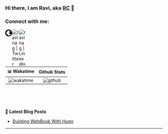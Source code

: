 ### Hi there, I am Ravi, aka [RC](https://ravi.chamarthy.dev) 👋

### Connect with me:

[<img align="left" alt="ravi.chamarthy.dev" width="22px" src="https://raw.githubusercontent.com/iconic/open-iconic/master/svg/globe.svg" />][website]
[<img align="left" alt="ravinag | Twitter" width="22px" src="https://cdn.jsdelivr.net/npm/simple-icons@v3/icons/twitter.svg" />][twitter]
[<img align="left" alt="ravinag | LinkedIn" width="22px" src="https://cdn.jsdelivr.net/npm/simple-icons@v3/icons/linkedin.svg" />][linkedin]

<br />
<br />
<br />

|📊  Wakatime  |Github Stats | 
|:------------:|:----------:|
|![wakatime]   |![github]  	|    

<br />
<br />
<br />

📕 **Latest Blog Posts**
<!-- BLOG-POST-LIST:START -->
- [Building WebBook With Hugo](https://ravi.chamarthy.dev/post/building-webbook/)
<!-- BLOG-POST-LIST:END -->

---

[website]: https://ravi.chamarthy.dev
[twitter]: https://twitter.com/ravinag
[linkedin]: https://linkedin.com/in/ravinag
[wakatime]: https://wakatime.com/share/@rchamarthy/e0ac754e-25ef-4a0b-8db5-c764d1604f7e.svg
[github]: https://github-readme-stats.vercel.app/api?username=rchamarthy&show_icons=true&include_all_commits=true&count_private=true
